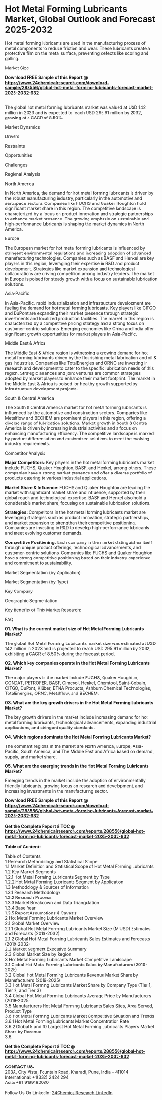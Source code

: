 <h1>Hot Metal Forming Lubricants Market, Global Outlook and Forecast 2025-2032</h1><p>Hot metal forming lubricants are used in the manufacturing process of metal components to reduce friction and wear. These lubricants create a protective film on the metal surface, preventing defects like scoring and galling.</p><p>
Market Size</p><p>
</p><div><b>Download FREE Sample of this Report @ 
            <a href="https://www.24chemicalresearch.com/download-sample/288556/global-hot-metal-forming-lubricants-forecast-market-2025-2032-632">
            https://www.24chemicalresearch.com/download-sample/288556/global-hot-metal-forming-lubricants-forecast-market-2025-2032-632</a></b></div><br><p>The global hot metal forming lubricants market was valued at USD 142 million in 2023 and is expected to reach USD 295.91 million by 2032, growing at a CAGR of 8.50%.</p><p>
Market Dynamics</p><p>
Drivers</p><p>
</p><p>
Restraints</p><p>
</p><p>
Opportunities</p><p>
</p><p>
Challenges</p><p>
</p><p>
Regional Analysis</p><p>
North America</p><p>
</p><p>In North America, the demand for hot metal forming lubricants is driven by the robust manufacturing industry, particularly in the automotive and aerospace sectors. Companies like FUCHS and Quaker Houghton hold significant market share in this region. The competitive landscape is characterized by a focus on product innovation and strategic partnerships to enhance market presence. The growing emphasis on sustainable and high-performance lubricants is shaping the market dynamics in North America.</p><p>
Europe</p><p>
</p><p>The European market for hot metal forming lubricants is influenced by stringent environmental regulations and increasing adoption of advanced manufacturing technologies. Companies such as BASF and Henkel are key players in this region, leveraging their expertise in R&amp;D and product development. Strategies like market expansion and technological collaborations are driving competition among industry leaders. The market in Europe is poised for steady growth with a focus on sustainable lubrication solutions.</p><p>
Asia-Pacific</p><p>
</p><p>In Asia-Pacific, rapid industrialization and infrastructure development are fueling the demand for hot metal forming lubricants. Key players like CITGO and DuPont are expanding their market presence through strategic investments and localized production facilities. The market in this region is characterized by a competitive pricing strategy and a strong focus on customer-centric solutions. Emerging economies like China and India offer significant growth opportunities for market players in Asia-Pacific.</p><p>
Middle East &amp; Africa</p><p>
</p><p>The Middle East &amp; Africa region is witnessing a growing demand for hot metal forming lubricants driven by the flourishing metal fabrication and oil &amp; gas industries. Companies like TotalEnergies and ORNC are investing in research and development to cater to the specific lubrication needs of this region. Strategic alliances and joint ventures are common strategies adopted by market players to enhance their market footprint. The market in the Middle East &amp; Africa is poised for healthy growth supported by infrastructure development projects.</p><p>
South &amp; Central America</p><p>
</p><p>The South &amp; Central America market for hot metal forming lubricants is influenced by the automotive and construction sectors. Companies like Metalflow and BECHEM are prominent players in this region, offering a diverse range of lubrication solutions. Market growth in South &amp; Central America is driven by increasing industrial activities and a focus on enhancing manufacturing efficiency. The competitive landscape is marked by product differentiation and customized solutions to meet the evolving industry requirements.</p><p>
Competitor Analysis</p><p>
</p><p><strong>Major Competitors:</strong> Key players in the hot metal forming lubricants market include FUCHS, Quaker Houghton, BASF, and Henkel, among others. These companies have a strong market presence and offer a diverse portfolio of products catering to various industrial applications.</p><p>
</p><p><strong>Market Share &amp; Influence:</strong> FUCHS and Quaker Houghton are leading the market with significant market share and influence, supported by their global reach and technological expertise. BASF and Henkel also hold a considerable market share, focusing on sustainable lubrication solutions.</p><p>
</p><p><strong>Strategies:</strong> Competitors in the hot metal forming lubricants market are leveraging strategies such as product innovation, strategic partnerships, and market expansion to strengthen their competitive positioning. Companies are investing in R&amp;D to develop high-performance lubricants and meet evolving customer demands.</p><p>
</p><p><strong>Competitive Positioning:</strong> Each company in the market distinguishes itself through unique product offerings, technological advancements, and customer-centric solutions. Companies like FUCHS and Quaker Houghton have a strong competitive positioning based on their industry experience and commitment to sustainability.</p><p>
Market Segmentation (by Application)</p><p>
</p><p>
Market Segmentation (by Type)</p><p>
</p><p>
Key Company</p><p>
</p><p>
Geographic Segmentation</p><p>
</p><p>
Key Benefits of This Market Research:</p><p>
</p><p>
FAQ </p><p>
<strong>01. What is the current market size of Hot Metal Forming Lubricants Market?</strong></p><p>
</p><p>The global Hot Metal Forming Lubricants market size was estimated at USD 142 million in 2023 and is projected to reach USD 295.91 million by 2032, exhibiting a CAGR of 8.50% during the forecast period.</p><p>
<strong>02. Which key companies operate in the Hot Metal Forming Lubricants Market?</strong></p><p>
</p><p>The major players in the market include FUCHS, Quaker Houghton, CONDAT, PETROFER, BASF, Cimcool, Henkel, Chemtool, Saint-Gobain, CITGO, DuPont, Klüber, ETNA Products, Ashburn Chemical Technologies, TotalEnergies, ORNC, Metalflow, and BECHEM.</p><p>
<strong>03. What are the key growth drivers in the Hot Metal Forming Lubricants Market?</strong></p><p>
</p><p>The key growth drivers in the market include increasing demand for hot metal forming lubricants, technological advancements, expanding industrial applications, and stringent quality standards.</p><p>
<strong>04. Which regions dominate the Hot Metal Forming Lubricants Market?</strong></p><p>
</p><p>The dominant regions in the market are North America, Europe, Asia-Pacific, South America, and The Middle East and Africa based on demand, supply, and market share.</p><p>
<strong>05. What are the emerging trends in the Hot Metal Forming Lubricants Market?</strong></p><p>
</p><p>Emerging trends in the market include the adoption of environmentally friendly lubricants, growing focus on research and development, and increasing investments in the manufacturing sector.</p><div><b>Download FREE Sample of this Report @ 
            <a href="https://www.24chemicalresearch.com/download-sample/288556/global-hot-metal-forming-lubricants-forecast-market-2025-2032-632">
            https://www.24chemicalresearch.com/download-sample/288556/global-hot-metal-forming-lubricants-forecast-market-2025-2032-632</a></b></div><br><div><b>Get the Complete Report & TOC @ 
            <a href="https://www.24chemicalresearch.com/reports/288556/global-hot-metal-forming-lubricants-forecast-market-2025-2032-632">
            https://www.24chemicalresearch.com/reports/288556/global-hot-metal-forming-lubricants-forecast-market-2025-2032-632</a></b></div><br>
            <b>Table of Content:</b><p>Table of Contents<br />
1 Research Methodology and Statistical Scope<br />
1.1 Market Definition and Statistical Scope of Hot Metal Forming Lubricants<br />
1.2 Key Market Segments<br />
1.2.1 Hot Metal Forming Lubricants Segment by Type<br />
1.2.2 Hot Metal Forming Lubricants Segment by Application<br />
1.3 Methodology & Sources of Information<br />
1.3.1 Research Methodology<br />
1.3.2 Research Process<br />
1.3.3 Market Breakdown and Data Triangulation<br />
1.3.4 Base Year<br />
1.3.5 Report Assumptions & Caveats<br />
2 Hot Metal Forming Lubricants Market Overview<br />
2.1 Global Market Overview<br />
2.1.1 Global Hot Metal Forming Lubricants Market Size (M USD) Estimates and Forecasts (2019-2032)<br />
2.1.2 Global Hot Metal Forming Lubricants Sales Estimates and Forecasts (2019-2032)<br />
2.2 Market Segment Executive Summary<br />
2.3 Global Market Size by Region<br />
3 Hot Metal Forming Lubricants Market Competitive Landscape<br />
3.1 Global Hot Metal Forming Lubricants Sales by Manufacturers (2019-2025)<br />
3.2 Global Hot Metal Forming Lubricants Revenue Market Share by Manufacturers (2019-2025)<br />
3.3 Hot Metal Forming Lubricants Market Share by Company Type (Tier 1, Tier 2, and Tier 3)<br />
3.4 Global Hot Metal Forming Lubricants Average Price by Manufacturers (2019-2025)<br />
3.5 Manufacturers Hot Metal Forming Lubricants Sales Sites, Area Served, Product Type<br />
3.6 Hot Metal Forming Lubricants Market Competitive Situation and Trends<br />
3.6.1 Hot Metal Forming Lubricants Market Concentration Rate<br />
3.6.2 Global 5 and 10 Largest Hot Metal Forming Lubricants Players Market Share by Revenue<br />
3.6.</p><div><b>Get the Complete Report & TOC @ 
            <a href="https://www.24chemicalresearch.com/reports/288556/global-hot-metal-forming-lubricants-forecast-market-2025-2032-632">
            https://www.24chemicalresearch.com/reports/288556/global-hot-metal-forming-lubricants-forecast-market-2025-2032-632</a></b></div><br><b>CONTACT US:</b><br>
            203A, City Vista, Fountain Road, Kharadi, Pune, India - 411014<br>
            International: +1(332) 2424 294<br>
            Asia: +91 9169162030 <br><br>
            Follow Us On LinkedIn: <a href="https://www.linkedin.com/company/24chemicalresearch/">24ChemicalResearch LinkedIn</a>